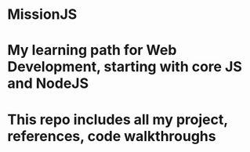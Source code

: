 # MissionJS
# My learning path for Web Development, starting with core JS and NodeJS
# This repo includes all my project, references, code walkthroughs

